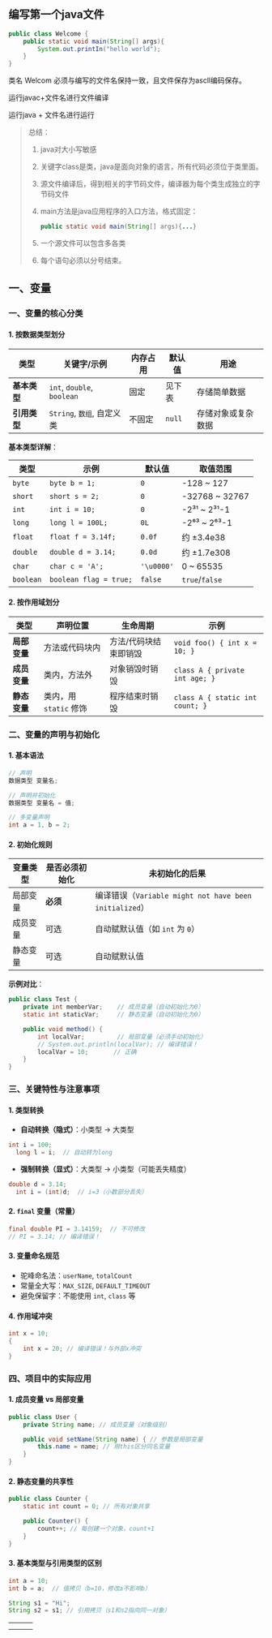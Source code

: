 

## 编写第一个java文件

```java
public class Welcome {
	public static void main(String[] args){
		System.out.printIn("hello world");
	}
}
```

类名 Welcom 必须与编写的文件名保持一致，且文件保存为ascll编码保存。

运行javac+文件名进行文件编译

运行java + 文件名进行运行

> 总结：
>
> 1. java对大小写敏感
>
> 2. 关键字class是类，java是面向对象的语言，所有代码必须位于类里面。
>
> 3. 源文件编译后，得到相关的字节码文件，编译器为每个类生成独立的字节码文件
>
> 4. main方法是java应用程序的入口方法，格式固定：
>
>    ```java
>    public static void main(String[] args){...}
>    ```
>
> 5. 一个源文件可以包含多各类
>
> 6. 每个语句必须以分号结束。

## 一、变量

### **一、变量的核心分类**

#### 1. **按数据类型划分**

| 类型         | 关键字/示例                | 内存占用 | 默认值 | 用途               |
| ------------ | -------------------------- | -------- | ------ | ------------------ |
| **基本类型** | `int`, `double`, `boolean` | 固定     | 见下表 | 存储简单数据       |
| **引用类型** | `String`, `数组`, 自定义类 | 不固定   | `null` | 存储对象或复杂数据 |

**基本类型详解**：

| 类型      | 示例                   | 默认值     | 取值范围       |
| --------- | ---------------------- | ---------- | -------------- |
| `byte`    | `byte b = 1;`          | `0`        | -128 ~ 127     |
| `short`   | `short s = 2;`         | `0`        | -32768 ~ 32767 |
| `int`     | `int i = 10;`          | `0`        | -2³¹ ~ 2³¹-1   |
| `long`    | `long l = 100L;`       | `0L`       | -2⁶³ ~ 2⁶³-1   |
| `float`   | `float f = 3.14f;`     | `0.0f`     | 约 ±3.4e38     |
| `double`  | `double d = 3.14;`     | `0.0d`     | 约 ±1.7e308    |
| `char`    | `char c = 'A';`        | `'\u0000'` | 0 ~ 65535      |
| `boolean` | `boolean flag = true;` | `false`    | `true`/`false` |

#### 2. **按作用域划分**

| 类型         | 声明位置               | 生命周期              | 示例                            |
| ------------ | ---------------------- | --------------------- | ------------------------------- |
| **局部变量** | 方法或代码块内         | 方法/代码块结束即销毁 | `void foo() { int x = 10; }`    |
| **成员变量** | 类内，方法外           | 对象销毁时销毁        | `class A { private int age; }`  |
| **静态变量** | 类内，用 `static` 修饰 | 程序结束时销毁        | `class A { static int count; }` |

### **二、变量的声明与初始化**

#### 1. **基本语法**

```java
// 声明
数据类型 变量名;

// 声明并初始化
数据类型 变量名 = 值;

// 多变量声明
int a = 1, b = 2;
```

#### 2. **初始化规则**

| 变量类型 | 是否必须初始化 | 未初始化的后果                                         |
| -------- | -------------- | ------------------------------------------------------ |
| 局部变量 | **必须**       | 编译错误（`Variable might not have been initialized`） |
| 成员变量 | 可选           | 自动赋默认值（如 `int` 为 `0`）                        |
| 静态变量 | 可选           | 自动赋默认值                                           |

**示例对比**：

```java
public class Test {
    private int memberVar;    // 成员变量（自动初始化为0）
    static int staticVar;     // 静态变量（自动初始化为0）

    public void method() {
        int localVar;         // 局部变量（必须手动初始化）
        // System.out.println(localVar); // 编译错误！
        localVar = 10;       // 正确
    }
}
```

### **三、关键特性与注意事项**

#### 1. **类型转换**

- **自动转换（隐式）**：小类型 → 大类型

```java
int i = 100;
  long l = i;  // 自动转为long
```

- **强制转换（显式）**：大类型 → 小类型（可能丢失精度）

```java
double d = 3.14;
  int i = (int)d;  // i=3（小数部分丢失）
```

#### 2. **`final` 变量（常量）**

```java
final double PI = 3.14159;  // 不可修改
// PI = 3.14; // 编译错误！
```

#### 3. **变量命名规范**

- 驼峰命名法：`userName`, `totalCount`
- 常量全大写：`MAX_SIZE`, `DEFAULT_TIMEOUT`
- 避免保留字：不能使用 `int`, `class` 等

#### 4. **作用域冲突**

```java
int x = 10;
{
    int x = 20; // 编译错误！与外部x冲突
}
```

### **四、项目中的实际应用**

#### 1. **成员变量 vs 局部变量**

```java
public class User {
    private String name; // 成员变量（对象级别）

    public void setName(String name) { // 参数是局部变量
        this.name = name; // 用this区分同名变量
    }
}
```

#### 2. **静态变量的共享性**

```java
public class Counter {
    static int count = 0; // 所有对象共享

    public Counter() {
        count++; // 每创建一个对象，count+1
    }
}
```

#### 3. **基本类型与引用类型的区别**

```java
int a = 10;
int b = a;  // 值拷贝（b=10，修改a不影响b）

String s1 = "Hi";
String s2 = s1; // 引用拷贝（s1和s2指向同一对象）
```

|      |      |      |
| ---- | ---- | ---- |
|      |      |      |
|      |      |      |